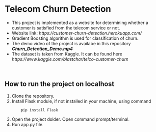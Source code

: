 # Telecom Churn Detection

<ul>
<li> This project is implemented as a website for determining whether a customer is satisfied from the telecom service or not.
<li> Website link: <i>https://customer-churn-detection.herokuapp.com/</i>
<li> Gradient Boosting algorithm is used for classification of churn.
<li> The demo video of the project is availabe in this repository <b><i>Churn_Detection_Demo.mp4</i></b>
<li> The dataset is taken from Kaggle. It can be found here <i>https://www.kaggle.com/blastchar/telco-customer-churn</i>
</ul>
<br>


## How to run the project on localhost

<ol>
<li> Clone the repository.
<li> Install Flask module, if not installed in your machine, using command

        pip install Flask

<li> Open the project dolder. Open command prompt/terminal.
<li> Run app.py file.
</ol>